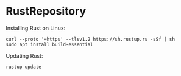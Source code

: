 # RustRepository

Installing Rust on Linux:

```
curl --proto '=https' --tlsv1.2 https://sh.rustup.rs -sSf | sh
sudo apt install build-essential
```

Updating Rust:

```
rustup update
```
